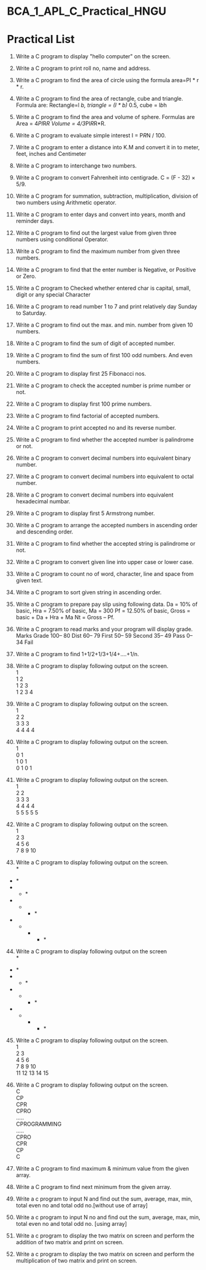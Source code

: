 # BCA_1_APL_C_Practical_HNGU
# Practical List

1. Write a C program to display "hello computer" on the screen.
2. Write a C program to print roll no, name and address.
3. Write a C program to find the area of circle using the formula area=PI * r * r.
4. Write a C program to find the area of rectangle, cube and triangle.
Formula are: Rectangle=l *b, triangle = (I * b)* 0.5, cube = l*b*h
5. Write a C program to find the area and volume of sphere.
Formulas are Area = 4*PI*R*R Volume = 4/3*PI*R*R*R.
6. Write a C program to evaluate simple interest I = P*R*N / 100.
7. Write a C program to enter a distance into K.M and convert it in to meter, feet, inches and
Centimeter
8. Write a C program to interchange two numbers.
9. Write a C program to convert Fahrenheit into centigrade. C = (F - 32) × 5/9.
10. Write a C program for summation, subtraction, multiplication, division of two numbers using
Arithmetic operator.
11. Write a C program to enter days and convert into years, month and reminder days.
12. Write a C program to find out the largest value from given three numbers using conditional
Operator.
13. Write a C program to find the maximum number from given three numbers.
14. Write a C program to find that the enter number is Negative, or Positive or Zero.
15. Write a C program to Checked whether entered char is capital, small, digit or any special
Character
16. Write a C program to read number 1 to 7 and print relatively day Sunday to Saturday.
17. Write a C program to find out the max. and min. number from given 10 numbers.
18. Write a C program to find the sum of digit of accepted number.
19. Write a C program to find the sum of first 100 odd numbers. And even numbers.
20. Write a C program to display first 25 Fibonacci nos.
21. Write a C program to check the accepted number is prime number or not.
22. Write a C program to display first 100 prime numbers.
23. Write a C program to find factorial of accepted numbers.
24. Write a C program to print accepted no and its reverse number.
25. Write a C program to find whether the accepted number is palindrome or not.
26. Write a C program to convert decimal numbers into equivalent binary number.
27. Write a C program to convert decimal numbers into equivalent to octal number.
28. Write a C program to convert decimal numbers into equivalent hexadecimal numbar.
29. Write a C program to display first 5 Armstrong number.
30. Write a C program to arrange the accepted numbers in ascending order and descending order.
31. Write a C program to find whether the accepted string is palindrome or not.
32. Write a C program to convert given line into upper case or lower case.
33. Write a C program to count no of word, character, line and space from given text.
34. Write a C program to sort given string in ascending order.
35. Write a C program to prepare pay slip using following data.
Da = 10% of basic, Hra = 7.50% of basic, Ma = 300
Pf = 12.50% of basic, Gross = basic + Da + Hra + Ma
Nt = Gross – Pf.
36. Write a C program to read marks and your program will display grade.
Marks Grade 100– 80 Dist
60– 79 First
50– 59 Second
35– 49 Pass
0– 34 Fail
37. Write a C program to find 1+1/2+1/3+1/4+....+1/n.
38. Write a C program to display following output on the screen.<br>
1<br>
1 2<br>
1 2 3<br>
1 2 3 4<br>

39. Write a C program to display following output on the screen.<br>
1<br>
2 2<br>
3 3 3<br>
4 4 4 4<br>

40. Write a C program to display following output on the screen.<br>
1<br>
0 1<br>
1 0 1<br>
0 1 0 1<br>
41. Write a C program to display following output on the screen.<br>
1<br>
2 2<br>
3 3 3<br>
4 4 4 4<br>
5 5 5 5 5<br>

42. Write a C program to display following output on the screen.<br>
1<br>
2 3<br>
4 5 6<br>
7 8 9 10<br>

43. Write a C program to display following output on the screen.<br>
*<br>
* *<br>
* * *<br>
* * * *<br>
* * * * *<br>
44. Write a C program to display following output on the screen<br>
*<br>
* *<br>
* * *<br>
* * * *<br>
* * * * *<br>

45. Write a C program to display following output on the screen.<br>
1<br>
2 3<br>
4 5 6<br>
7 8 9 10<br>
11 12 13 14 15<br>

46. Write a C program to display following output on the screen.<br>
C<br>
CP<br>
CPR<br>
CPRO<br>
.....<br>
CPROGRAMMING<br>
.....<br>
CPRO<br>
CPR<br>
CP<br>
C<br>

47. Write a C program to find maximum & minimum value from the given array.
48. Write a C program to find next minimum from the given array.
49. Write a c program to input N and find out the sum, average, max, min, total even no and total
odd no.[without use of array]
50. Write a c program to input N no and find out the sum, average, max, min, total even no and total
odd no. [using array]
51. Write a c program to display the two matrix on screen and perform the addition of two matrix
and print on screen.
52. Write a c program to display the two matrix on screen and perform the multiplication of two
matrix and print on screen.
